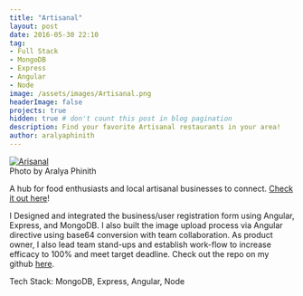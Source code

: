 ```yaml
---
title: "Artisanal"
layout: post
date: 2016-05-30 22:10
tag: 
- Full Stack
- MongoDB
- Express
- Angular
- Node
image: /assets/images/Artisanal.png
headerImage: false
projects: true
hidden: true # don't count this post in blog pagination
description: Find your favorite Artisanal restaurants in your area!
author: aralyaphinith
---
```


<div class="bigger-image">
  <a href="https://artisanal898.herokuapp.com" target="_blank">
    <img class="image" src="../assets/images/Artisanal.png" alt="Arisanal">
  </a>
  <figcaption class="caption">Photo by Aralya Phinith</figcaption>
</div>

A hub for food enthusiasts and local artisanal businesses to connect. <a href="https://artisanal898.herokuapp.com" target="_blank">Check it out here</a>! 

I Designed and integrated the business/user registration form using Angular, Express, and MongoDB. I also built the image upload process via Angular directive using base64 conversion with team collaboration. As product owner, I also lead team stand-ups and establish work-flow to increase efficacy to 100% and meet target deadline. Check out the repo on my github <a href="https://github.com/Aphinith/Artisanal" target="_blank">here</a>.

Tech Stack:
MongoDB, Express, Angular, Node
